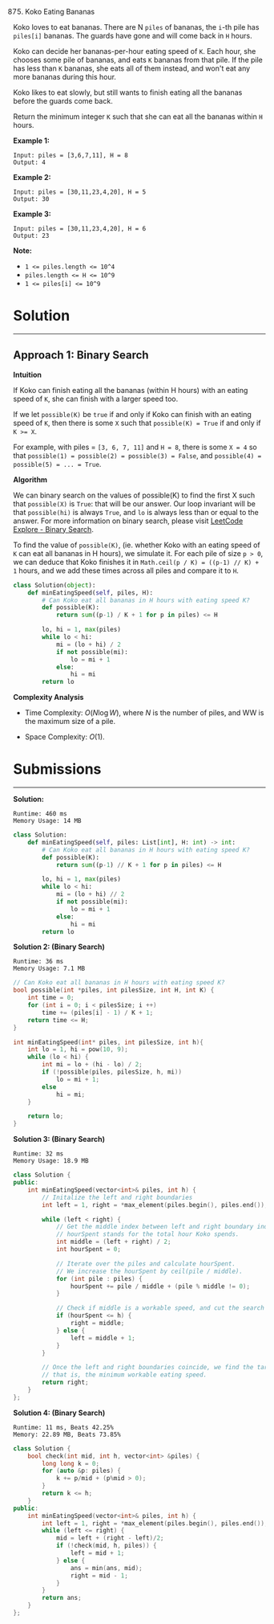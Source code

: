 875. Koko Eating Bananas

Koko loves to eat bananas.  There are N `piles` of bananas, the `i`-th pile has `piles[i]` bananas.  The guards have gone and will come back in `H` hours.

Koko can decide her bananas-per-hour eating speed of `K`.  Each hour, she chooses some pile of bananas, and eats `K` bananas from that pile.  If the pile has less than `K` bananas, she eats all of them instead, and won't eat any more bananas during this hour.

Koko likes to eat slowly, but still wants to finish eating all the bananas before the guards come back.

Return the minimum integer `K` such that she can eat all the bananas within `H` hours.

 

**Example 1:**
```
Input: piles = [3,6,7,11], H = 8
Output: 4
```

**Example 2:**
```
Input: piles = [30,11,23,4,20], H = 5
Output: 30
```

**Example 3:**
```
Input: piles = [30,11,23,4,20], H = 6
Output: 23
```

**Note:**

* `1 <= piles.length <= 10^4`
* `piles.length <= H <= 10^9`
* `1 <= piles[i] <= 10^9`

# Solution
---
## Approach 1: Binary Search
**Intuition**

If Koko can finish eating all the bananas (within H hours) with an eating speed of `K`, she can finish with a larger speed too.

If we let `possible(K)` be `true` if and only if Koko can finish with an eating speed of `K`, then there is some `X` such that `possible(K) = True` if and only if `K >= X`.

For example, with piles = `[3, 6, 7, 11]` and `H = 8`, there is some `X = 4` so that `possible(1) = possible(2) = possible(3) = False`, and `possible(4) = possible(5) = ... = True`.

**Algorithm**

We can binary search on the values of possible(K) to find the first X such that `possible(X)` is `True`: that will be our answer. Our loop invariant will be that `possible(hi)` is always `True`, and `lo` is always less than or equal to the answer. For more information on binary search, please visit [LeetCode Explore - Binary Search](https://leetcode.com/explore/learn/card/binary-search/).

To find the value of `possible(K)`, (ie. whether Koko with an eating speed of `K` can eat all bananas in H hours), we simulate it. For each pile of size `p > 0`, we can deduce that Koko finishes it in `Math.ceil(p / K) = ((p-1) // K) + 1` hours, and we add these times across all piles and compare it to `H`.

```python
class Solution(object):
    def minEatingSpeed(self, piles, H):
        # Can Koko eat all bananas in H hours with eating speed K?
        def possible(K):
            return sum((p-1) / K + 1 for p in piles) <= H

        lo, hi = 1, max(piles)
        while lo < hi:
            mi = (lo + hi) / 2
            if not possible(mi):
                lo = mi + 1
            else:
                hi = mi
        return lo
```

**Complexity Analysis**

* Time Complexity: $O(N \log W)$, where $N$ is the number of piles, and WW is the maximum size of a pile.

* Space Complexity: $O(1)$.

# Submissions
---
**Solution:**
```
Runtime: 460 ms
Memory Usage: 14 MB
```
```python
class Solution:
    def minEatingSpeed(self, piles: List[int], H: int) -> int:
        # Can Koko eat all bananas in H hours with eating speed K?
        def possible(K):
            return sum((p-1) // K + 1 for p in piles) <= H

        lo, hi = 1, max(piles)
        while lo < hi:
            mi = (lo + hi) // 2
            if not possible(mi):
                lo = mi + 1
            else:
                hi = mi
        return lo
```

**Solution 2: (Binary Search)**
```
Runtime: 36 ms
Memory Usage: 7.1 MB
```
```c
// Can Koko eat all bananas in H hours with eating speed K?
bool possible(int *piles, int pilesSize, int H, int K) {
    int time = 0;
    for (int i = 0; i < pilesSize; i ++)
        time += (piles[i] - 1) / K + 1;
    return time <= H;
}

int minEatingSpeed(int* piles, int pilesSize, int h){
    int lo = 1, hi = pow(10, 9);
    while (lo < hi) {
        int mi = lo + (hi - lo) / 2;
        if (!possible(piles, pilesSize, h, mi))
            lo = mi + 1;
        else
            hi = mi;
    }

    return lo;
}
```

**Solution 3: (Binary Search)**
```
Runtime: 32 ms
Memory Usage: 18.9 MB
```
```c++
class Solution {
public:
    int minEatingSpeed(vector<int>& piles, int h) {
        // Initalize the left and right boundaries 
        int left = 1, right = *max_element(piles.begin(), piles.end());

        while (left < right) {
            // Get the middle index between left and right boundary indexes.
            // hourSpent stands for the total hour Koko spends.
            int middle = (left + right) / 2;
            int hourSpent = 0;

            // Iterate over the piles and calculate hourSpent.
            // We increase the hourSpent by ceil(pile / middle).
            for (int pile : piles) {
                hourSpent += pile / middle + (pile % middle != 0);
            }

            // Check if middle is a workable speed, and cut the search space by half.
            if (hourSpent <= h) {
                right = middle;
            } else {
                left = middle + 1;
            }
        }

        // Once the left and right boundaries coincide, we find the target value,
        // that is, the minimum workable eating speed.
        return right;
    }
};
```

**Solution 4: (Binary Search)**
```
Runtime: 11 ms, Beats 42.25%
Memory: 22.89 MB, Beats 73.85%
```
```c++
class Solution {
    bool check(int mid, int h, vector<int> &piles) {
        long long k = 0;
        for (auto &p: piles) {
            k += p/mid + (p%mid > 0);
        }
        return k <= h;
    }
public:
    int minEatingSpeed(vector<int>& piles, int h) {
        int left = 1, right = *max_element(piles.begin(), piles.end()), mid, ans = INT_MAX;
        while (left <= right) {
            mid = left + (right - left)/2;
            if (!check(mid, h, piles)) {
                left = mid + 1;
            } else {
                ans = min(ans, mid);
                right = mid - 1;
            }
        }
        return ans;
    }
};
```
